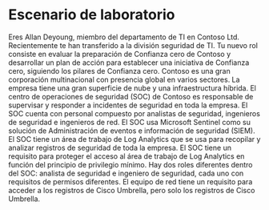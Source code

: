 # Escenario de laboratorio

Eres Allan Deyoung, miembro del departamento de TI en Contoso Ltd. Recientemente te han transferido a la división seguridad de TI. Tu nuevo rol consiste en evaluar la preparación de Confianza cero de Contoso y desarrollar un plan de acción para establecer una iniciativa de Confianza cero, siguiendo los pilares de Confianza cero. Contoso es una gran corporación multinacional con presencia global en varios sectores. La empresa tiene una gran superficie de nube y una infraestructura híbrida. El centro de operaciones de seguridad (SOC) de Contoso es responsable de supervisar y responder a incidentes de seguridad en toda la empresa. El SOC cuenta con personal compuesto por analistas de seguridad, ingenieros de seguridad e ingenieros de red. El SOC usa Microsoft Sentinel como su solución de Administración de eventos e información de seguridad (SIEM). El SOC tiene un área de trabajo de Log Analytics que se usa para recopilar y analizar registros de seguridad de toda la empresa. El SOC tiene un requisito para proteger el acceso al área de trabajo de Log Analytics en función del principio de privilegio mínimo. Hay dos roles diferentes dentro del SOC: analista de seguridad e ingeniero de seguridad, cada uno con requisitos de permisos diferentes. El equipo de red tiene un requisito para acceder a los registros de Cisco Umbrella, pero solo los registros de Cisco Umbrella.